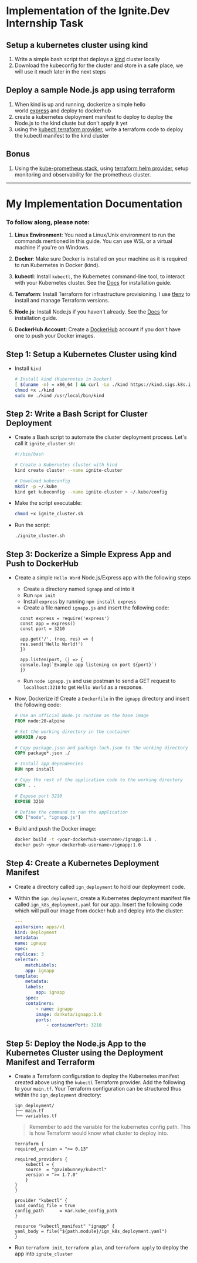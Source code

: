 # Implementation of the Ignite.Dev Internship Task

## Setup a kubernetes cluster using kind

1. Write a simple bash script that deploys a [kind](https://kind.sigs.k8s.io/docs/user/quick-start/) cluster locally
2. Download the kubeconfig for the cluster and store in a safe place, we will use it much later in the next steps

## Deploy a sample Node.js app using terraform

1. When kind is up and running, dockerize a simple hello world [express](https://expressjs.com/en/starter/hello-world.html) and deploy to dockerhub
2. create a kubernetes deployment manifest to deploy to deploy the Node.js to the kind cluste but don't apply it yet
3. using the [kubectl terraform provider](https://registry.terraform.io/providers/gavinbunney/kubectl/latest/docs), write a terraform code to deploy the kubectl manifest to the kind cluster

## Bonus

1. Using the [kube-prometheus stack](https://github.com/prometheus-community/helm-charts/blob/main/charts/kube-prometheus-stack/README.md), using [terraform helm provider](https://registry.terraform.io/providers/hashicorp/helm/latest/docs), setup monitoring and observability for the prometheus cluster.


--- 

# My Implementation Documentation

### To follow along, please note:

1. **Linux Environment**: You need a Linux/Unix environment to run the commands mentioned in this guide. You can use WSL or a virtual machine if you're on Windows.

2. **Docker**: Make sure Docker is installed on your machine as it is required to run Kubernetes in Docker (kind).

3. **kubectl**: Install `kubectl`, the Kubernetes command-line tool, to interact with your Kubernetes cluster. See the [Docs](https://kubernetes.io/docs/tasks/tools/) for installation guide.

4. **Terraform**: Install Terraform for infrastructure provisioning. I use [tfenv](https://github.com/tfutils/tfenv) to install and manage Terraform versions.

5. **Node.js**: Install Node.js if you haven't already. See the [Docs](https://nodejs.org/) for installation guide.

6. **DockerHub Account**: Create a [DockerHub](https://hub.docker.com) account if you don't have one to push your Docker images.

## Step 1: Setup a Kubernetes Cluster using kind
- Install `kind`
    ```bash
    # Install kind (Kubernetes in Docker)
    [ $(uname -m) = x86_64 ] && curl -Lo ./kind https://kind.sigs.k8s.io/dl/v0.20.0/kind-linux-amd64
    chmod +x ./kind
    sudo mv ./kind /usr/local/bin/kind
    ```

## Step 2: Write a Bash Script for Cluster Deployment

- Create a Bash script to automate the cluster deployment process. Let's call it `ignite_cluster.sh`:

    ```bash
    #!/bin/bash

    # Create a Kubernetes cluster with kind
    kind create cluster --name ignite-cluster

    # Download kubeconfig
    mkdir -p ~/.kube
    kind get kubeconfig --name ignite-cluster > ~/.kube/config
    ```

- Make the script executable:

    ```bash
    chmod +x ignite_cluster.sh
    ```

- Run the script:

    ```bash
    ./ignite_cluster.sh
    ```


## Step 3: Dockerize a Simple Express App and Push to DockerHub

- Create a simple `Hello Word` Node.js/Express app with the following steps
  - Create a directory named `ignapp` and `cd` into it
  - Run `npm init`
  - Install `express` by running `npm install express`
  - Create a file named `ignapp.js` and insert the following code:
  ```
    const express = require('express')
    const app = express()
    const port = 3210

    app.get('/', (req, res) => {
    res.send('Hello World!')
    })

    app.listen(port, () => {
    console.log(`Example app listening on port ${port}`)
    })
  ```
  - Run `node ignapp.js` and use postman to send a GET request to `localhost:3210` to get `Hello World` as a response.

- Now, Dockerize it! Create a `Dockerfile` in the `ignapp` directory and insert the following code:

    ```Dockerfile
    # Use an official Node.js runtime as the base image
    FROM node:20-alpine

    # Set the working directory in the container
    WORKDIR /app

    # Copy package.json and package-lock.json to the working directory
    COPY package*.json ./

    # Install app dependencies
    RUN npm install

    # Copy the rest of the application code to the working directory
    COPY . .

    # Expose port 3210
    EXPOSE 3210

    # Define the command to run the application
    CMD ["node", "ignapp.js"]
    ```

- Build and push the Docker image:

    ```bash
    docker build -t <your-dockerhub-username>/ignapp:1.0 .
    docker push <your-dockerhub-username>/ignapp:1.0
    ```

## Step 4: Create a Kubernetes Deployment Manifest

- Create a directory called `ign_deployment` to hold our deployment code.
- Within the `ign_deployment`, create a Kubernetes deployment manifest file called `ign_k8s_deployment.yaml` for our app. Insert the following code which will pull our image from docker hub and deploy into the cluster:

    ```yaml
    ---
    apiVersion: apps/v1
    kind: Deployment
    metadata:
    name: ignapp
    spec:
    replicas: 3
    selector:
        matchLabels:
        app: ignapp
    template:
        metadata:
        labels:
            app: ignapp
        spec:
        containers:
            - name: ignapp
            image: dankuta/ignapp:1.0
            ports:
                - containerPort: 3210
    ```

## Step 5: Deploy the Node.js App to the Kubernetes Cluster using the Deployment Manifest and Terraform

- Create a Terraform configuration to deploy the Kubernetes manifest created above using the `kubectl` Terraform provider. Add the following to your `main.tf`. Your Terraform configuration can be structured thus within the `ign_deployment` directory:
    ```
    ign_deployment/
    ├── main.tf
    └── variables.tf
    ```
    > Remember to add the variable for the kubernetes config path. This is how Terraform would know what cluster to deploy into.

    ```hcl
    terraform {
    required_version = ">= 0.13"

    required_providers {
        kubectl = {
        source  = "gavinbunney/kubectl"
        version = ">= 1.7.0"
        }
    }
    }

    provider "kubectl" {
    load_config_file = true
    config_path      = var.kube_config_path
    }

    resource "kubectl_manifest" "ignapp" {
    yaml_body = file("${path.module}/ign_k8s_deployment.yaml")
    }
    ```
- Run `terraform init`, `terraform plan`, and `terraform apply` to deploy the app into `ignite_cluster`
